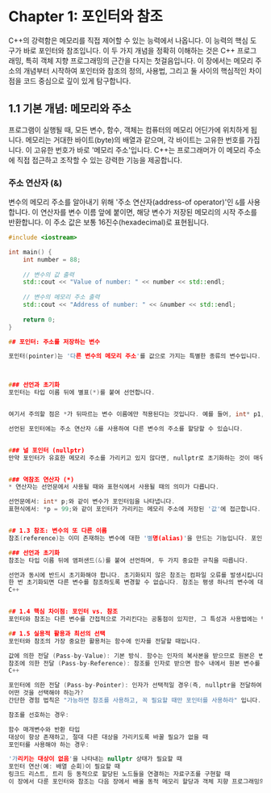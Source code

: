 # Chapter 1: 포인터와 참조

C++의 강력함은 메모리를 직접 제어할 수 있는 능력에서 나옵니다. 이 능력의 핵심 도구가 바로 포인터와 참조입니다. 이 두 가지 개념을 정확히 이해하는 것은 C++ 프로그래밍, 특히 객체 지향 프로그래밍의 근간을 다지는 첫걸음입니다. 이 장에서는 메모리 주소의 개념부터 시작하여 포인터와 참조의 정의, 사용법, 그리고 둘 사이의 핵심적인 차이점을 코드 중심으로 깊이 있게 탐구합니다.

## 1.1 기본 개념: 메모리와 주소

프로그램이 실행될 때, 모든 변수, 함수, 객체는 컴퓨터의 메모리 어딘가에 위치하게 됩니다. 메모리는 거대한 바이트(byte)의 배열과 같으며, 각 바이트는 고유한 번호를 가집니다. 이 고유한 번호가 바로 '메모리 주소'입니다. C++는 프로그래머가 이 메모리 주소에 직접 접근하고 조작할 수 있는 강력한 기능을 제공합니다.

### 주소 연산자 (&)

변수의 메모리 주소를 알아내기 위해 '주소 연산자(address-of operator)'인 `&`를 사용합니다. 이 연산자를 변수 이름 앞에 붙이면, 해당 변수가 저장된 메모리의 시작 주소를 반환합니다. 이 주소 값은 보통 16진수(hexadecimal)로 표현됩니다.

```cpp
#include <iostream>

int main() {
    int number = 88;
    
    // 변수의 값 출력
    std::cout << "Value of number: " << number << std::endl;
    
    // 변수의 메모리 주소 출력
    std::cout << "Address of number: " << &number << std::endl;
    
    return 0;
}

## 포인터: 주소를 저장하는 변수

포인터(pointer)는 '다른 변수의 메모리 주소'를 값으로 가지는 특별한 종류의 변수입니다. 일반 변수가 데이터 값(예: 88)을 직접 저장하는 반면, 포인터는 그 데이터가 저장된 위치(예: 0x7ffee1b4a8b4)를 저장합니다.



### 선언과 초기화
포인터는 타입 이름 뒤에 별표(*)를 붙여 선언합니다.


여기서 주의할 점은 *가 뒤따르는 변수 이름에만 적용된다는 것입니다. 예를 들어, int* p1, p2;는 포인터 p1과 일반 정수 p2를 선언하는 것입니다. 두 변수 모두 포인터로 선언하려면 int *p1, *p2;와 같이 각 변수 이름 앞에 *를 붙여야 합니다.

선언된 포인터에는 주소 연산자 &를 사용하여 다른 변수의 주소를 할당할 수 있습니다.


### 널 포인터 (nullptr)
만약 포인터가 유효한 메모리 주소를 가리키고 있지 않다면, nullptr로 초기화하는 것이 매우 중요합니다. nullptr은 포인터가 아무것도 가리키지 않음을 명시적으로 나타내는 C++11 표준 키워드입니다. 초기화되지 않은 포인터를 사용하는 것은 정의되지 않은 동작(undefined behavior)을 유발하는 심각한 버그의 원인이 되므로, 포인터는 선언과 동시에 유효한 주소나 nullptr로 초기화하는 습관을 들여야 합니다.


### 역참조 연산자 (*)
* 연산자는 선언문에서 사용될 때와 표현식에서 사용될 때의 의미가 다릅니다.

선언문에서: int* p;와 같이 변수가 포인터임을 나타냅니다.
표현식에서: *p = 99;와 같이 포인터가 가리키는 메모리 주소에 저장된 '값'에 접근합니다. 이 과정을 역참조(dereferencing) 또는 **간접 참조(indirection)**라고 합니다


## 1.3 참조: 변수의 또 다른 이름
참조(reference)는 이미 존재하는 변수에 대한 '별명(alias)'을 만드는 기능입니다. 포인터처럼 주소를 저장하기 위한 별도의 메모리 공간을 차지하는 것이 아니라, 원본 변수와 동일한 메모리 주소를 공유합니다.

### 선언과 초기화
참조는 타입 이름 뒤에 앰퍼샌드(&)를 붙여 선언하며, 두 가지 중요한 규칙을 따릅니다.

선언과 동시에 반드시 초기화해야 합니다. 초기화되지 않은 참조는 컴파일 오류를 발생시킵니다.
한 번 초기화되면 다른 변수를 참조하도록 변경할 수 없습니다. 참조는 평생 하나의 변수에 대한 별명으로 남습니다.
C++


## 1.4 핵심 차이점: 포인터 vs. 참조
포인터와 참조는 다른 변수를 간접적으로 가리킨다는 공통점이 있지만, 그 특성과 사용법에는 명확한 차이가 있습니다. 이 차이를 이해하는 것은 상황에 맞는 올바른 도구를 선택하는 데 매우 중요합니다.

## 1.5 실용적 활용과 최선의 선택
포인터와 참조의 가장 중요한 활용처는 함수에 인자를 전달할 때입니다.

값에 의한 전달 (Pass-by-Value): 기본 방식. 함수는 인자의 복사본을 받으므로 원본은 변경되지 않습니다. 하지만 객체가 크면 복사 비용이 많이 듭니다.
참조에 의한 전달 (Pass-by-Reference): 참조를 인자로 받으면 함수 내에서 원본 변수를 직접 수정할 수 있습니다. swap 함수가 대표적인 예입니다. 또한 큰 객체를 복사 없이 전달하여 성능을 향상시킬 수 있습니다.
C++

포인터에 의한 전달 (Pass-by-Pointer): 인자가 선택적일 경우(즉, nullptr을 전달하여 '없음'을 나타낼 수 있을 때) 또는 C 스타일 배열을 다룰 때 사용합니다. 포인터를 전달받는 함수는 항상 널 포인터인지 확인하는 방어적인 코드가 필요합니다.
어떤 것을 선택해야 하는가?
간단한 경험 법칙은 "가능하면 참조를 사용하고, 꼭 필요할 때만 포인터를 사용하라" 입니다.

참조를 선호하는 경우:

함수 매개변수와 반환 타입
대상이 항상 존재하고, 절대 다른 대상을 가리키도록 바꿀 필요가 없을 때
포인터를 사용해야 하는 경우:

'가리키는 대상이 없음'을 나타내는 nullptr 상태가 필요할 때
포인터 연산(예: 배열 순회)이 필요할 때
링크드 리스트, 트리 등 동적으로 할당된 노드들을 연결하는 자료구조를 구현할 때
이 장에서 다룬 포인터와 참조는 다음 장에서 배울 동적 메모리 할당과 객체 지향 프로그래밍의 여러 고급 주제를 이해하는 데 필수적인 기초 지식입니다. 이들의 의미와 차이점을 명확히 숙지하는 것이 중요합니다.